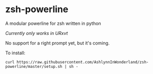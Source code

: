 # zsh-powerline
A modular powerline for zsh written in python

*Currently only works in URxvt*

No support for a right prompt yet, but it's coming.

To install:
```
curl https://raw.githubusercontent.com/AshlynnInWonderland/zsh-powerline/master/setup.sh | sh -
```
